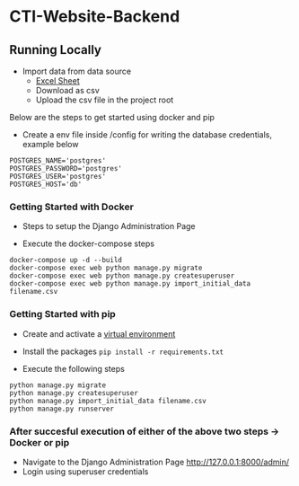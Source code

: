 # CTI-Website-Backend
## Running Locally 

- Import data from data source
    - [Excel Sheet](https://drive.google.com/file/d/1xiLeyMwZc-n6eB1R_XdCJ00YrarfnR_w/view)
    - Download as csv
    - Upload the csv file in the project root 

Below are the steps to get started using docker and pip

- Create a env file inside /config for writing the database credentials, example below
```
POSTGRES_NAME='postgres'
POSTGRES_PASSWORD='postgres'
POSTGRES_USER='postgres'
POSTGRES_HOST='db'
```

### Getting Started with Docker

- Steps to setup the Django Administration Page

- Execute the docker-compose steps
```
docker-compose up -d --build
docker-compose exec web python manage.py migrate
docker-compose exec web python manage.py createsuperuser
docker-compose exec web python manage.py import_initial_data filename.csv
```

### Getting Started with pip

- Create and activate a [virtual environment](https://packaging.python.org/guides/installing-using-pip-and-virtual-environments/)
- Install the packages
``pip install -r requirements.txt``

- Execute the following steps
```
python manage.py migrate
python manage.py createsuperuser
python manage.py import_initial_data filename.csv
python manage.py runserver
```

### After succesful execution of either of the above two steps -> Docker or pip 
- Navigate to the Django Administration Page http://127.0.0.1:8000/admin/
- Login using superuser credentials
